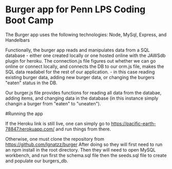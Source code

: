 # Burger app for Penn LPS Coding Boot Camp

The Burger app uses the following technologies: Node, MySql, Express, and Handelbars

Functionally, the burger app reads and manipulates data from a SQL database - either one created locally or one hosted online with the JAWSdb plugin for heroku. The connection.js file figures out whether we can go online or connect locally, and connects the DB to our orm.js file, makes the SQL data readabel for the rest of our application.  - in this case reading existing burger data, adding new burger data, or changing the burgers "eaten" status in the DB. 

Our burger.js file provides functions for reading all data from the databae, adding items, and changing data in the database (in this instance simply changin a burger from "eaten" to "uneaten").




#Running the app

If the Heroku link is still live, one can simply go to https://pacific-earth-78847.herokuapp.com/ and run things from there. 

Otherwise, one must clone the repository from https://github.com/Ignatzz/burger After doing so they will first need to run an npm install in the root directory. Then they will need to open MySQL workbench, and run first the schema.sql file then the seeds.sql file to create and populate our burgers_db. 